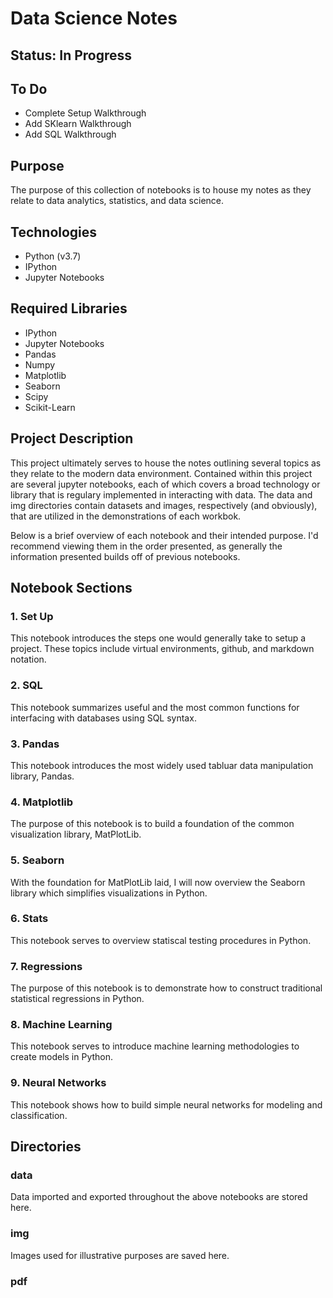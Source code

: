 # Data Science Notes

## Status: In Progress

## To Do 
- Complete Setup Walkthrough
- Add SKlearn Walkthrough
- Add SQL Walkthrough

## Purpose

The purpose of this collection of notebooks is to house my notes as they relate to data analytics, statistics, and data science.

## Technologies 
- Python (v3.7)
- IPython
- Jupyter Notebooks

## Required Libraries
- IPython
- Jupyter Notebooks
- Pandas
- Numpy
- Matplotlib
- Seaborn
- Scipy
- Scikit-Learn

## Project Description

This project ultimately serves to house the notes outlining several topics as they relate to the modern data environment. Contained within this project are several jupyter notebooks, each of which covers a broad technology or library that is regulary implemented in interacting with data. The data and img directories contain datasets and images, respectively (and obviously), that are utilized in the demonstrations of each workbok.

Below is a brief overview of each notebook and their intended purpose. I'd recommend viewing them in the order presented, as generally the information presented builds off of previous notebooks. 

## Notebook Sections

### 1. Set Up
This notebook introduces the steps one would generally take to setup a project. These topics include virtual environments, github, and markdown notation.

### 2. SQL
This notebook summarizes useful and the most common functions for interfacing with databases using SQL syntax.

### 3. Pandas
This notebook introduces the most widely used tabluar data manipulation library, Pandas.

### 4. Matplotlib
The purpose of this notebook is to build a foundation of the common visualization library, MatPlotLib.

### 5. Seaborn
With the foundation for MatPlotLib laid, I will now overview the Seaborn library which simplifies visualizations in Python.

### 6. Stats
This notebook serves to overview statiscal testing procedures in Python. 

### 7. Regressions
The purpose of this notebook is to demonstrate how to construct traditional statistical regressions in Python.

### 8. Machine Learning
This notebook serves to introduce machine learning methodologies to create models in Python. 

### 9. Neural Networks
This notebook shows how to build simple neural networks for modeling and classification. 

## Directories
### data
Data imported and exported throughout the above notebooks are stored here. 

### img
Images used for illustrative purposes are saved here. 

### pdf